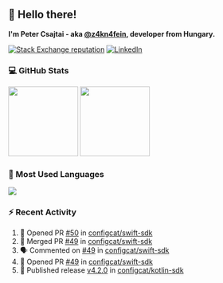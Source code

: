 ## 👋 Hello there!

**I'm Peter Csajtai - aka [@z4kn4fein](https://github.com/z4kn4fein), developer from Hungary.**

[![Stack Exchange reputation](https://img.shields.io/stackexchange/stackoverflow/r/8700582?color=orange&label=reputation&logo=stackoverflow&style=for-the-badge)](https://stackoverflow.com/users/8700582)
[![LinkedIn](https://img.shields.io/badge/linkedin-%230077B5.svg?style=for-the-badge&logo=linkedin&logoColor=white)](https://www.linkedin.com/in/csajtai-p%C3%A9ter-45395341/)

### 💻 GitHub Stats

<div>
  <img height="140px" src="https://github-readme-stats-pcsajtai.vercel.app/api?username=z4kn4fein&show_icons=true&hide_border=true&count_private=true&custom_title=Stats&theme=dracula&line_height=24&hide_title=true">
  <img height="140px" src="https://streak-stats.demolab.com?user=z4kn4fein&theme=dracula&hide_border=true">
  
</div>

### :toolbox: Most Used Languages

<img src="https://github-readme-stats-pcsajtai.vercel.app/api/top-langs/?username=z4kn4fein&theme=dracula&hide_border=true&layout=compact&langs_count=8&hide_title=true">

### :zap: Recent Activity

<!--START_SECTION:activity-->
1. 💪 Opened PR [#50](https://github.com/configcat/swift-sdk/pull/50) in [configcat/swift-sdk](https://github.com/configcat/swift-sdk)
2. 🎉 Merged PR [#49](https://github.com/configcat/swift-sdk/pull/49) in [configcat/swift-sdk](https://github.com/configcat/swift-sdk)
3. 🗣 Commented on [#49](https://github.com/configcat/swift-sdk/pull/49#issuecomment-2939517731) in [configcat/swift-sdk](https://github.com/configcat/swift-sdk)
4. 💪 Opened PR [#49](https://github.com/configcat/swift-sdk/pull/49) in [configcat/swift-sdk](https://github.com/configcat/swift-sdk)
5. 🚀 Published release [v4.2.0](https://github.com/configcat/kotlin-sdk/releases/tag/4.2.0) in [configcat/kotlin-sdk](https://github.com/configcat/kotlin-sdk)
<!--END_SECTION:activity-->
